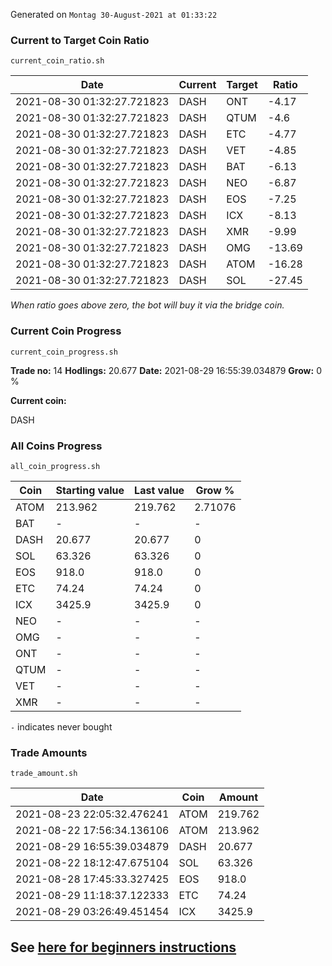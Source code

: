 Generated on `Montag 30-August-2021 at 01:33:22`

### Current to Target Coin Ratio
`current_coin_ratio.sh`

Date|Current|Target|Ratio
---|---|---|---
2021-08-30 01:32:27.721823|DASH|ONT|-4.17
2021-08-30 01:32:27.721823|DASH|QTUM|-4.6
2021-08-30 01:32:27.721823|DASH|ETC|-4.77
2021-08-30 01:32:27.721823|DASH|VET|-4.85
2021-08-30 01:32:27.721823|DASH|BAT|-6.13
2021-08-30 01:32:27.721823|DASH|NEO|-6.87
2021-08-30 01:32:27.721823|DASH|EOS|-7.25
2021-08-30 01:32:27.721823|DASH|ICX|-8.13
2021-08-30 01:32:27.721823|DASH|XMR|-9.99
2021-08-30 01:32:27.721823|DASH|OMG|-13.69
2021-08-30 01:32:27.721823|DASH|ATOM|-16.28
2021-08-30 01:32:27.721823|DASH|SOL|-27.45

_When ratio goes above zero, the bot will buy it via the bridge coin._

### Current Coin Progress
`current_coin_progress.sh`


**Trade no:** 
14
**Hodlings:** 
20.677
**Date:** 
2021-08-29 16:55:39.034879
**Grow:** 
0
%

**Current coin:** 

DASH


### All Coins Progress
`all_coin_progress.sh`

Coin|Starting value|Last value|Grow %
---|---|---|---
ATOM|213.962|219.762|2.71076
BAT|-|-|-
DASH|20.677|20.677|0
SOL|63.326|63.326|0
EOS|918.0|918.0|0
ETC|74.24|74.24|0
ICX|3425.9|3425.9|0
NEO|-|-|-
OMG|-|-|-
ONT|-|-|-
QTUM|-|-|-
VET|-|-|-
XMR|-|-|-

`-` indicates never bought

### Trade Amounts
`trade_amount.sh`

Date|Coin|Amount
---|---|---
2021-08-23 22:05:32.476241|ATOM|219.762
2021-08-22 17:56:34.136106|ATOM|213.962
2021-08-29 16:55:39.034879|DASH|20.677
2021-08-22 18:12:47.675104|SOL|63.326
2021-08-28 17:45:33.327425|EOS|918.0
2021-08-29 11:18:37.122333|ETC|74.24
2021-08-29 03:26:49.451454|ICX|3425.9


## See [here for beginners instructions](INSTRUCTIONS.md)

